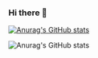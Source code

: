### Hi there 👋

<!--
**starryfei/starryfei** is a ✨ _special_ ✨ repository because its `README.md` (this file) appears on your GitHub profile.

Here are some ideas to get you started:

- 🔭 I’m currently working on ...
- 🌱 I’m currently learning ...
- 👯 I’m looking to collaborate on ...
- 🤔 I’m looking for help with ...
- 💬 Ask me about ...
- 📫 How to reach me: ...
- 😄 Pronouns: ...
- ⚡ Fun fact: ...
-->
[![Anurag's GitHub stats](https://github-readme-stats.vercel.app/api?username=starryfei)](https://github.com/starryfei)

![Anurag's GitHub stats](https://github-readme-stats.vercel.app/api?username=starryfei&show_icons=true&theme=dark)

